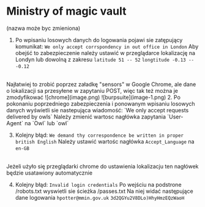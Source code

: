 # Ministry of magic vault
(nazwa może byc zmieniona)

1. Po wpisaniu losowych danych do logowania pojawi sie zatępujący komunikat:
`We only accept corrspondency in out office in London`
Aby obejść to zabezpieczenie należy ustawić w przeglądarce lokalizację na Londyn
lub dowolną z zakresu
`latitude 51 -- 52`
`longtitude -0.13 -- -0.12`
<br/>
Najłatwiej to zrobić poprzez załadkę "sensors" w Google Chrome, ale dane o lokalizacji sa przesyłene w zapytaniu POST, więc tak też można je zmodyfikować
![chrome](image.png)
![burpsuite](image-1.png)
2. Po pokonaniu poprzedniego zabezpieczenia i ponowanym wpisaniu losowych danych wyświetli sie nastepująca wiadomość:
`We only accept requests delivered by owls`
Należy zmienić wartosc nagłówka zapytania `User-Agent` na `Owl` lub `owl`

3. Kolejny błąd:
`We demand thy correspondence be written in proper british English`
Należy ustawić wartośc nagłówka `Accept_Language` na `en-GB`
<br/>
Jeżeli użyło się przeglądarki chrome do ustawienia lokalizacju ten nagłówek będzie usatawiony automatycznie

4. Kolejny błąd:
`Invalid login credentials`
Po wejściu na podstrone /robots.txt wyswietli sie ścieżka /passes.txt
Na niej widać następujące dane logowania
`hpotter@mmin.gov.uk`
`3d2QGYu2V8DLo)HhyHmzEQzWaoH`